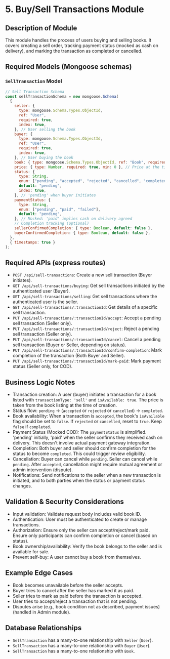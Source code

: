 # 5. Buy/Sell Transactions Module

## Description of Module

This module handles the process of users buying and selling books. It covers creating a sell order, tracking payment status (mocked as cash on delivery), and marking the transaction as completed or cancelled.

## Required Models (Mongoose schemas)

### `SellTransaction` Model

```javascript
// Sell Transaction Schema
const sellTransactionSchema = new mongoose.Schema(
  {
    seller: {
      type: mongoose.Schema.Types.ObjectId,
      ref: "User",
      required: true,
      index: true,
    }, // User selling the book
    buyer: {
      type: mongoose.Schema.Types.ObjectId,
      ref: "User",
      required: true,
      index: true,
    }, // User buying the book
    book: { type: mongoose.Schema.Types.ObjectId, ref: "Book", required: true }, // Book being sold
    price: { type: Number, required: true, min: 0 }, // Price at the time of transaction
    status: {
      type: String,
      enum: ["pending", "accepted", "rejected", "cancelled", "completed"],
      default: "pending",
      index: true,
    }, // 'pending' when buyer initiates
    paymentStatus: {
      type: String,
      enum: ["pending", "paid", "failed"],
      default: "pending",
    }, // Mocked: 'paid' implies cash on delivery agreed
    // Completion tracking (optional)
    sellerConfirmedCompletion: { type: Boolean, default: false },
    buyerConfirmedCompletion: { type: Boolean, default: false },
  },
  { timestamps: true }
);
```

## Required APIs (express routes)

- `POST /api/sell-transactions`: Create a new sell transaction (Buyer initiates).
- `GET /api/sell-transactions/buying`: Get sell transactions initiated by the authenticated user (Buyer).
- `GET /api/sell-transactions/selling`: Get sell transactions where the authenticated user is the seller.
- `GET /api/sell-transactions/:transactionId`: Get details of a specific sell transaction.
- `PUT /api/sell-transactions/:transactionId/accept`: Accept a pending sell transaction (Seller only).
- `PUT /api/sell-transactions/:transactionId/reject`: Reject a pending sell transaction (Seller only).
- `PUT /api/sell-transactions/:transactionId/cancel`: Cancel a pending sell transaction (Buyer or Seller, depending on status).
- `PUT /api/sell-transactions/:transactionId/confirm-completion`: Mark completion of the transaction (Both Buyer and Seller).
- `PUT /api/sell-transactions/:transactionId/mark-paid`: Mark payment status (Seller only, for COD).

## Business Logic Notes

- Transaction creation: A user (buyer) initiates a transaction for a book listed with `transactionType: 'sell'` and `isAvailable: true`. The price is taken from the book listing at the time of creation.
- Status flow: `pending` -> (`accepted` or `rejected` or `cancelled`) -> `completed`.
- Book availability: When a transaction is `accepted`, the book's `isAvailable` flag should be set to `false`. If `rejected` or `cancelled`, reset to `true`. Keep `false` if `completed`.
- Payment Status (Mocked COD): The `paymentStatus` is simplified. 'pending' initially, 'paid' when the seller confirms they received cash on delivery. This doesn't involve actual payment gateway integration.
- Completion: Both buyer and seller should confirm completion for the status to become `completed`. This could trigger review eligibility.
- Cancellation: Buyer can cancel while `pending`. Seller can cancel while `pending`. After `accepted`, cancellation might require mutual agreement or admin intervention (dispute).
- Notifications: Send notifications to the seller when a new transaction is initiated, and to both parties when the status or payment status changes.

## Validation & Security Considerations

- Input validation: Validate request body includes valid book ID.
- Authentication: User must be authenticated to create or manage transactions.
- Authorization: Ensure only the seller can accept/reject/mark paid. Ensure only participants can confirm completion or cancel (based on status).
- Book ownership/availability: Verify the book belongs to the seller and is available for sale.
- Prevent self-buy: A user cannot buy a book from themselves.

## Example Edge Cases

- Book becomes unavailable before the seller accepts.
- Buyer tries to cancel after the seller has marked it as paid.
- Seller tries to mark as paid before the transaction is accepted.
- User tries to accept/reject a transaction that is not pending.
- Disputes arise (e.g., book condition not as described, payment issues) (handled in Admin module).

## Database Relationships

- `SellTransaction` has a many-to-one relationship with `Seller` (`User`).
- `SellTransaction` has a many-to-one relationship with `Buyer` (`User`).
- `SellTransaction` has a many-to-one relationship with `Book`.
